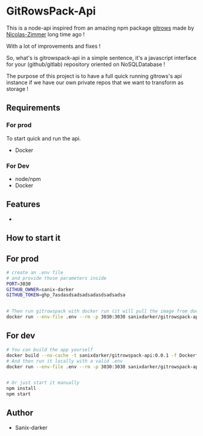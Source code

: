 # GitRowsPack-Api

This is a node-api inspired from an amazing npm package [gitrows](https://www.npmjs.com/package/gitrows) made by [Nicolas-Zimmer](https://github.com/nicolaszimmer) long time ago !

With a lot of improvements and fixes !

So, what's is gitrowspack-api in a simple sentence, it's a javascript interface for your (github/gitlab) repository oriented on NoSQLDatabase !

The purpose of this project is to have a full quick running gitrows's api instance if we have our own private repos that we want to transform as storage !


## Requirements
### For prod
To start quick and run the api.
- Docker

### For Dev
- node/npm
- Docker


## Features
-


## How to start it
## For prod
```bash
# create an .env file 
# and provide those parameters inside
PORT=3030
GITHUB_OWNER=sanix-darker
GITHUB_TOKEN=ghp_7asdasdsadsadsadasdsadsadsa


# Then run gitrowspack with docker run (it will pull the image from dockerhub)
docker run --env-file .env --rm -p 3030:3030 sanixdarker/gitrowspack-api:0.0.1
```

## For dev
```bash
# You can build the app yourself
docker build --no-cache -t sanixdarker/gitrowspack-api:0.0.1 -f Dockerfile .
# And then run it locally with a valid .env
docker run --env-file .env --rm -p 3030:3030 sanixdarker/gitrowspack-api:0.0.1


# Or just start it manually
npm install
npm start
```

## Author

- Sanix-darker

